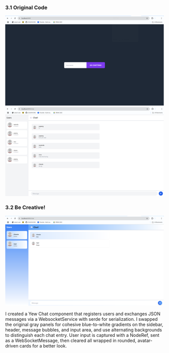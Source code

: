 ### 3.1 Original Code

![alt text](images/webchat_login.png)
![alt text](images/webchat_1.png)

### 3.2 Be Creative!
![alt text](images/be_creative.png)

I created a Yew Chat component that registers users and exchanges JSON messages via a WebsocketService with serde for serialization. I swapped the original gray panels for cohesive blue-to-white gradients on the sidebar, header, message bubbles, and input area, and use alternating backgrounds to distinguish each chat entry. User input is captured with a NodeRef, sent as a WebSocketMessage, then cleared all wrapped in rounded, avatar-driven cards for a better look.